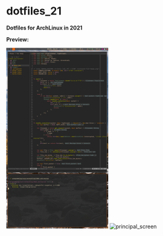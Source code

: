 # dotfiles_21

__Dotfiles for ArchLinux in 2021__

__Preview:__

<style>
  img {border:5px}
</style>
<p float="left">
  <img src="./repository_info/Pictures/secondary_screen.png" alt="secondary_screen" width="270x480"/>
  <img src="./repository_info/Pictures/principal_screen.png" alt="principal_screen" width="640x360"/>
</p>
<!---
540x960
1280x720
![secondary_screen](./repository_info/Pictures/secondary_screen.png) ![principal_screen](./repository_info/Pictures/principal_screen.png)
--->

